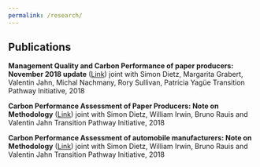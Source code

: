 ```yaml
---
permalink: /research/
---
```


## Publications



**Management Quality and Carbon Performance of paper producers: November 2018 update** ([Link](http://www.lse.ac.uk/GranthamInstitute/tpi/wp-content/uploads/2018/11/MQ-and-CP-of-paper-and-pulp-producers-26-Nov-18.pdf))
joint with Simon Dietz, Margarita Grabert, Valentin Jahn, Michal Nachmany, Rory Sullivan, Patricia Yagüe
Transition Pathway Initiative, 2018

**Carbon Performance Assessment of Paper Producers: Note on Methodology** ([Link](http://www.lse.ac.uk/GranthamInstitute/tpi/wp-content/uploads/2018/11/TPI-Methodology-Note-Pulp-and-Paper-November-18.pdf))
joint with Simon Dietz, William Irwin, Bruno Rauis and Valentin Jahn
Transition Pathway Initiative, 2018

**Carbon Performance Assessment of automobile manufacturers: Note on Methodology** ([Link](http://www.lse.ac.uk/GranthamInstitute/tpi/wp-content/uploads/2018/11/Methodology-note-automobiles-November-2018.pdf))
joint with Simon Dietz, William Irwin, Bruno Rauis and Valentin Jahn
Transition Pathway Initiative, 2018
